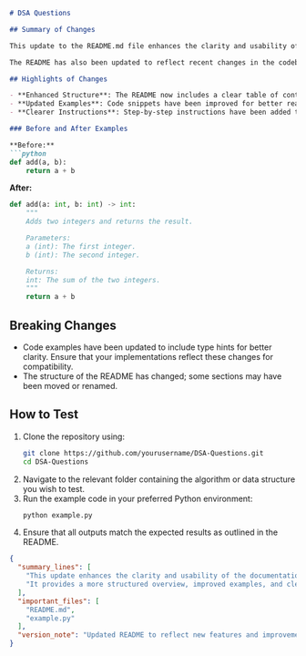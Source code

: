 ```markdown
# DSA Questions

## Summary of Changes

This update to the README.md file enhances the clarity and usability of the documentation for the DSA Questions repository. The changes focus on providing a more structured overview of the project, detailing the types of data structures and algorithms covered, and offering clear examples for users to follow. With improved formatting and additional context, users will find it easier to navigate through the repository and understand how to implement the solutions provided.

The README has also been updated to reflect recent changes in the codebase, including new features and improvements in code examples. This ensures that users have access to the most current information and can easily implement the data structures and algorithms in their own projects.

## Highlights of Changes

- **Enhanced Structure**: The README now includes a clear table of contents for easier navigation.
- **Updated Examples**: Code snippets have been improved for better readability and understanding.
- **Clearer Instructions**: Step-by-step instructions have been added to guide users on how to use the provided solutions effectively.

### Before and After Examples

**Before:**
```python
def add(a, b):
    return a + b
```

**After:**
```python
def add(a: int, b: int) -> int:
    """
    Adds two integers and returns the result.

    Parameters:
    a (int): The first integer.
    b (int): The second integer.

    Returns:
    int: The sum of the two integers.
    """
    return a + b
```

## Breaking Changes

- Code examples have been updated to include type hints for better clarity. Ensure that your implementations reflect these changes for compatibility.
- The structure of the README has changed; some sections may have been moved or renamed.

## How to Test

1. Clone the repository using:
   ```bash
   git clone https://github.com/yourusername/DSA-Questions.git
   cd DSA-Questions
   ```
2. Navigate to the relevant folder containing the algorithm or data structure you wish to test.
3. Run the example code in your preferred Python environment:
   ```bash
   python example.py
   ```
4. Ensure that all outputs match the expected results as outlined in the README.

```json
{
  "summary_lines": [
    "This update enhances the clarity and usability of the documentation for the DSA Questions repository.",
    "It provides a more structured overview, improved examples, and clearer instructions."
  ],
  "important_files": [
    "README.md",
    "example.py"
  ],
  "version_note": "Updated README to reflect new features and improvements in code examples."
}
```
```